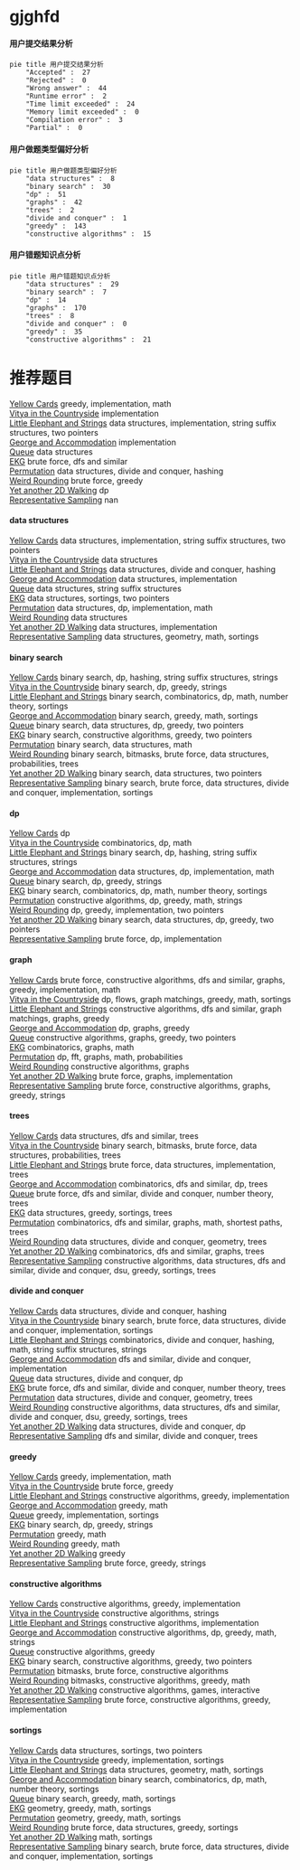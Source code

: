 # gjghfd
<!-- tabs:start -->
#### **用户提交结果分析**

```mermaid
pie title 用户提交结果分析
    "Accepted" :  27
    "Rejected" :  0
    "Wrong answer" :  44
    "Runtime error" :  2
    "Time limit exceeded" :  24
    "Memory limit exceeded" :  0
    "Compilation error" :  3
    "Partial" :  0
```
#### **用户做题类型偏好分析**

```mermaid
pie title 用户做题类型偏好分析
    "data structures" :  8
    "binary search" :  30
    "dp" :  51
    "graphs" :  42
    "trees" :  2
    "divide and conquer" :  1
    "greedy" :  143
    "constructive algorithms" :  15
```
#### **用户错题知识点分析**

```mermaid
pie title 用户错题知识点分析
    "data structures" :  29
    "binary search" :  7
    "dp" :  14
    "graphs" :  170
    "trees" :  8
    "divide and conquer" :  0
    "greedy" :  35
    "constructive algorithms" :  21
```
<!-- tabs:end -->
# 推荐题目
[Yellow Cards](http://codeforces.com/problemset/problem/1215/A)		greedy,
                        implementation,
                        math		  
[Vitya in the Countryside](http://codeforces.com/problemset/problem/719/A)		implementation		  
[Little Elephant and Strings](http://codeforces.com/problemset/problem/204/E)		data structures,
                        implementation,
                        string suffix structures,
                        two pointers		  
[George and Accommodation](http://codeforces.com/problemset/problem/467/A)		implementation		  
[Queue](http://codeforces.com/problemset/problem/38/G)		data structures		  
[EKG](http://codeforces.com/problemset/problem/316/B1)		brute force,
                        dfs and similar		  
[Permutation](http://codeforces.com/problemset/problem/452/F)		data structures,
                        divide and conquer,
                        hashing		  
[Weird Rounding](http://codeforces.com/problemset/problem/779/B)		brute force,
                        greedy		  
[Yet another 2D Walking](http://codeforces.com/problemset/problem/1066/F)		dp		  
[Representative Sampling](http://codeforces.com/problemset/problem/178/F1)		nan		  
<!-- tabs:start -->
#### **data structures**
[Yellow Cards](http://codeforces.com/problemset/problem/204/E)		data structures,
                        implementation,
                        string suffix structures,
                        two pointers		  
[Vitya in the Countryside](http://codeforces.com/problemset/problem/38/G)		data structures		  
[Little Elephant and Strings](http://codeforces.com/problemset/problem/452/F)		data structures,
                        divide and conquer,
                        hashing		  
[George and Accommodation](http://codeforces.com/problemset/problem/274/E)		data structures,
                        implementation		  
[Queue](http://codeforces.com/problemset/problem/1073/G)		data structures,
                        string suffix structures		  
[EKG](http://codeforces.com/problemset/problem/1396/D)		data structures,
                        sortings,
                        two pointers		  
[Permutation](http://codeforces.com/problemset/problem/362/C)		data structures,
                        dp,
                        implementation,
                        math		  
[Weird Rounding](http://codeforces.com/problemset/problem/702/F)		data structures		  
[Yet another 2D Walking](http://codeforces.com/problemset/problem/69/E)		data structures,
                        implementation		  
[Representative Sampling](http://codeforces.com/problemset/problem/1195/F)		data structures,
                        geometry,
                        math,
                        sortings		  
#### **binary search**
[Yellow Cards](http://codeforces.com/problemset/problem/126/B)		binary search,
                        dp,
                        hashing,
                        string suffix structures,
                        strings		  
[Vitya in the Countryside](http://codeforces.com/problemset/problem/1315/B)		binary search,
                        dp,
                        greedy,
                        strings		  
[Little Elephant and Strings](http://codeforces.com/problemset/problem/1371/E2)		binary search,
                        combinatorics,
                        dp,
                        math,
                        number theory,
                        sortings		  
[George and Accommodation](http://codeforces.com/problemset/problem/1452/B)		binary search,
                        greedy,
                        math,
                        sortings		  
[Queue](http://codeforces.com/problemset/problem/1492/C)		binary search,
                        data structures,
                        dp,
                        greedy,
                        two pointers		  
[EKG](http://codeforces.com/problemset/problem/1463/D)		binary search,
                        constructive algorithms,
                        greedy,
                        two pointers		  
[Permutation](http://codeforces.com/problemset/problem/1490/G)		binary search,
                        data structures,
                        math		  
[Weird Rounding](http://codeforces.com/problemset/problem/1479/D)		binary search,
                        bitmasks,
                        brute force,
                        data structures,
                        probabilities,
                        trees		  
[Yet another 2D Walking](http://codeforces.com/problemset/problem/1436/E)		binary search,
                        data structures,
                        two pointers		  
[Representative Sampling](http://codeforces.com/problemset/problem/1461/D)		binary search,
                        brute force,
                        data structures,
                        divide and conquer,
                        implementation,
                        sortings		  
#### **dp**
[Yellow Cards](http://codeforces.com/problemset/problem/1066/F)		dp		  
[Vitya in the Countryside](http://codeforces.com/problemset/problem/145/C)		combinatorics,
                        dp,
                        math		  
[Little Elephant and Strings](http://codeforces.com/problemset/problem/126/B)		binary search,
                        dp,
                        hashing,
                        string suffix structures,
                        strings		  
[George and Accommodation](http://codeforces.com/problemset/problem/362/C)		data structures,
                        dp,
                        implementation,
                        math		  
[Queue](http://codeforces.com/problemset/problem/1315/B)		binary search,
                        dp,
                        greedy,
                        strings		  
[EKG](http://codeforces.com/problemset/problem/1371/E2)		binary search,
                        combinatorics,
                        dp,
                        math,
                        number theory,
                        sortings		  
[Permutation](http://codeforces.com/problemset/problem/758/D)		constructive algorithms,
                        dp,
                        greedy,
                        math,
                        strings		  
[Weird Rounding](http://codeforces.com/problemset/problem/1469/C)		dp,
                        greedy,
                        implementation,
                        two pointers		  
[Yet another 2D Walking](http://codeforces.com/problemset/problem/1492/C)		binary search,
                        data structures,
                        dp,
                        greedy,
                        two pointers		  
[Representative Sampling](https://codeforces.com/contest/1457/problem/C)		brute force,
                        dp,
                        implementation		  
#### **graph**
[Yellow Cards](http://codeforces.com/problemset/problem/1487/C)		brute force,
                        constructive algorithms,
                        dfs and similar,
                        graphs,
                        greedy,
                        implementation,
                        math		  
[Vitya in the Countryside](http://codeforces.com/problemset/problem/1437/C)		dp,
                        flows,
                        graph matchings,
                        greedy,
                        math,
                        sortings		  
[Little Elephant and Strings](http://codeforces.com/problemset/problem/1470/D)		constructive algorithms,
                        dfs and similar,
                        graph matchings,
                        graphs,
                        greedy		  
[George and Accommodation](http://codeforces.com/problemset/problem/1476/C)		dp,
                        graphs,
                        greedy		  
[Queue](http://codeforces.com/problemset/problem/1304/D)		constructive algorithms,
                        graphs,
                        greedy,
                        two pointers		  
[EKG](http://codeforces.com/problemset/problem/1475/C)		combinatorics,
                        graphs,
                        math		  
[Permutation](http://codeforces.com/problemset/problem/553/E)		dp,
                        fft,
                        graphs,
                        math,
                        probabilities		  
[Weird Rounding](http://codeforces.com/problemset/problem/1495/C)		constructive algorithms,
                        graphs		  
[Yet another 2D Walking](http://codeforces.com/problemset/problem/1510/K)		brute force,
                        graphs,
                        implementation		  
[Representative Sampling](http://codeforces.com/problemset/problem/1511/D)		brute force,
                        constructive algorithms,
                        graphs,
                        greedy,
                        strings		  
#### **trees**
[Yellow Cards](http://codeforces.com/problemset/problem/741/D)		data structures,
                        dfs and similar,
                        trees		  
[Vitya in the Countryside](http://codeforces.com/problemset/problem/1479/D)		binary search,
                        bitmasks,
                        brute force,
                        data structures,
                        probabilities,
                        trees		  
[Little Elephant and Strings](http://codeforces.com/problemset/problem/1511/C)		brute force,
                        data structures,
                        implementation,
                        trees		  
[George and Accommodation](http://codeforces.com/problemset/problem/1499/F)		combinatorics,
                        dfs and similar,
                        dp,
                        trees		  
[Queue](http://codeforces.com/problemset/problem/1491/E)		brute force,
                        dfs and similar,
                        divide and conquer,
                        number theory,
                        trees		  
[EKG](http://codeforces.com/problemset/problem/1466/D)		data structures,
                        greedy,
                        sortings,
                        trees		  
[Permutation](http://codeforces.com/problemset/problem/1495/D)		combinatorics,
                        dfs and similar,
                        graphs,
                        math,
                        shortest paths,
                        trees		  
[Weird Rounding](http://codeforces.com/problemset/problem/1303/G)		data structures,
                        divide and conquer,
                        geometry,
                        trees		  
[Yet another 2D Walking](http://codeforces.com/problemset/problem/1454/E)		combinatorics,
                        dfs and similar,
                        graphs,
                        trees		  
[Representative Sampling](http://codeforces.com/problemset/problem/1494/D)		constructive algorithms,
                        data structures,
                        dfs and similar,
                        divide and conquer,
                        dsu,
                        greedy,
                        sortings,
                        trees		  
#### **divide and conquer**
[Yellow Cards](http://codeforces.com/problemset/problem/452/F)		data structures,
                        divide and conquer,
                        hashing		  
[Vitya in the Countryside](http://codeforces.com/problemset/problem/1461/D)		binary search,
                        brute force,
                        data structures,
                        divide and conquer,
                        implementation,
                        sortings		  
[Little Elephant and Strings](http://codeforces.com/problemset/problem/1466/G)		combinatorics,
                        divide and conquer,
                        hashing,
                        math,
                        string suffix structures,
                        strings		  
[George and Accommodation](http://codeforces.com/problemset/problem/1490/D)		dfs and similar,
                        divide and conquer,
                        implementation		  
[Queue](https://codeforces.com/contest/1483/problem/C)		data structures,
                        divide and conquer,
                        dp		  
[EKG](http://codeforces.com/problemset/problem/1491/E)		brute force,
                        dfs and similar,
                        divide and conquer,
                        number theory,
                        trees		  
[Permutation](http://codeforces.com/problemset/problem/1303/G)		data structures,
                        divide and conquer,
                        geometry,
                        trees		  
[Weird Rounding](http://codeforces.com/problemset/problem/1494/D)		constructive algorithms,
                        data structures,
                        dfs and similar,
                        divide and conquer,
                        dsu,
                        greedy,
                        sortings,
                        trees		  
[Yet another 2D Walking](http://codeforces.com/problemset/problem/1482/E)		data structures,
                        divide and conquer,
                        dp		  
[Representative Sampling](http://codeforces.com/problemset/problem/566/C)		dfs and similar,
                        divide and conquer,
                        trees		  
#### **greedy**
[Yellow Cards](http://codeforces.com/problemset/problem/1215/A)		greedy,
                        implementation,
                        math		  
[Vitya in the Countryside](http://codeforces.com/problemset/problem/779/B)		brute force,
                        greedy		  
[Little Elephant and Strings](http://codeforces.com/problemset/problem/401/C)		constructive algorithms,
                        greedy,
                        implementation		  
[George and Accommodation](http://codeforces.com/problemset/problem/1445/B)		greedy,
                        math		  
[Queue](http://codeforces.com/problemset/problem/489/A)		greedy,
                        implementation,
                        sortings		  
[EKG](http://codeforces.com/problemset/problem/1315/B)		binary search,
                        dp,
                        greedy,
                        strings		  
[Permutation](http://codeforces.com/problemset/problem/1440/B)		greedy,
                        math		  
[Weird Rounding](http://codeforces.com/problemset/problem/1490/A)		greedy,
                        math		  
[Yet another 2D Walking](http://codeforces.com/problemset/problem/316/A1)		greedy		  
[Representative Sampling](http://codeforces.com/problemset/problem/1167/A)		brute force,
                        greedy,
                        strings		  
#### **constructive algorithms**
[Yellow Cards](http://codeforces.com/problemset/problem/401/C)		constructive algorithms,
                        greedy,
                        implementation		  
[Vitya in the Countryside](http://codeforces.com/problemset/problem/1267/L)		constructive algorithms,
                        strings		  
[Little Elephant and Strings](http://codeforces.com/problemset/problem/421/A)		constructive algorithms,
                        implementation		  
[George and Accommodation](http://codeforces.com/problemset/problem/758/D)		constructive algorithms,
                        dp,
                        greedy,
                        math,
                        strings		  
[Queue](http://codeforces.com/problemset/problem/1493/A)		constructive algorithms,
                        greedy		  
[EKG](http://codeforces.com/problemset/problem/1463/D)		binary search,
                        constructive algorithms,
                        greedy,
                        two pointers		  
[Permutation](https://codeforces.com/contest/1456/problem/B)		bitmasks,
                        brute force,
                        constructive algorithms		  
[Weird Rounding](http://codeforces.com/problemset/problem/1492/D)		bitmasks,
                        constructive algorithms,
                        greedy,
                        math		  
[Yet another 2D Walking](https://codeforces.com/contest/1504/problem/D)		constructive algorithms,
                        games,
                        interactive		  
[Representative Sampling](https://codeforces.com/contest/1483/problem/A)		brute force,
                        constructive algorithms,
                        greedy,
                        implementation		  
#### **sortings**
[Yellow Cards](http://codeforces.com/problemset/problem/1396/D)		data structures,
                        sortings,
                        two pointers		  
[Vitya in the Countryside](http://codeforces.com/problemset/problem/489/A)		greedy,
                        implementation,
                        sortings		  
[Little Elephant and Strings](http://codeforces.com/problemset/problem/1195/F)		data structures,
                        geometry,
                        math,
                        sortings		  
[George and Accommodation](http://codeforces.com/problemset/problem/1371/E2)		binary search,
                        combinatorics,
                        dp,
                        math,
                        number theory,
                        sortings		  
[Queue](http://codeforces.com/problemset/problem/1452/B)		binary search,
                        greedy,
                        math,
                        sortings		  
[EKG](https://codeforces.com/contest/1496/problem/C)		geometry,
                        greedy,
                        math,
                        sortings		  
[Permutation](http://codeforces.com/problemset/problem/1495/A)		geometry,
                        greedy,
                        math,
                        sortings		  
[Weird Rounding](http://codeforces.com/problemset/problem/1497/A)		brute force,
                        data structures,
                        greedy,
                        sortings		  
[Yet another 2D Walking](http://codeforces.com/problemset/problem/1427/A)		math,
                        sortings		  
[Representative Sampling](http://codeforces.com/problemset/problem/1461/D)		binary search,
                        brute force,
                        data structures,
                        divide and conquer,
                        implementation,
                        sortings		  
<!-- tabs:end -->
